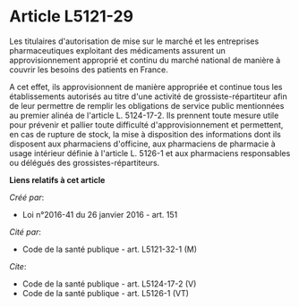 # Article L5121-29

Les titulaires d'autorisation de mise sur le marché et les entreprises pharmaceutiques exploitant des médicaments assurent un
approvisionnement approprié et continu du marché national de manière à couvrir les besoins des patients en France. 

A cet effet, ils approvisionnent de manière appropriée et continue tous les établissements autorisés au titre d'une activité
de grossiste-répartiteur afin de leur permettre de remplir les obligations de service public mentionnées au premier alinéa de
l'article L. 5124-17-2. Ils prennent toute mesure utile pour prévenir et pallier toute difficulté d'approvisionnement et
permettent, en cas de rupture de stock, la mise à disposition des informations dont ils disposent aux pharmaciens d'officine,
aux pharmaciens de pharmacie à usage intérieur définie à l'article L. 5126-1 et aux pharmaciens responsables ou délégués des
grossistes-répartiteurs.

**Liens relatifs à cet article**

_Créé par_:

  - Loi n°2016-41 du 26 janvier 2016 - art. 151

_Cité par_:

  - Code de la santé publique - art. L5121-32-1 (M)

_Cite_:

  - Code de la santé publique - art. L5124-17-2 (V)
  - Code de la santé publique - art. L5126-1 (VT)
